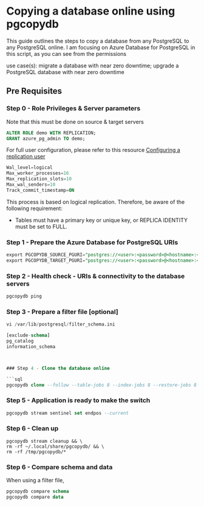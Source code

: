 # **Copying a database online using pgcopydb**

This guide outlines the steps to copy a database from any PostgreSQL to any PostgreSQL online.
I am focusing on Azure Database for PostgreSQL in this script, as you can see from the permissions

use case(s): migrate a database with near zero downtime; upgrade a PostgreSQL database with near zero downtime


## Pre Requisites

### Step 0 - Role Privileges & Server parameters

Note that this must be done on source & target servers

```sql
ALTER ROLE demo WITH REPLICATION;
GRANT azure_pg_admin TO demo;
```
For full user configuration, please refer to this resource [Configuring a replication user](https://github.com/berenguel/bi-directional-replication-in-Flexible-Server/blob/main/configuring_replication_user.sql)

```sql
Wal_level=logical
Max_worker_processes=16
Max_replication_slots=10
Max_wal_senders=10
Track_commit_timestamp=ON
```

This process is based on logical replication. Therefore, be aware of the following requirement:
- Tables must have a primary key or unique key, or REPLICA IDENTITY must be set to FULL.



### Step 1 - Prepare the Azure Database for PostgreSQL URIs

```sql
export PGCOPYDB_SOURCE_PGURI="postgres://<user>:<password>@<hostname>:<port>/<database>"
export PGCOPYDB_TARGET_PGURI="postgres://<user>:<password>@<hostname>:<port>/<database>"
```

### Step 2 - Health check - URIs & connectivity to the database servers

```sql
pgcopydb ping

```

### Step 3 - Prepare a filter file [optional]
```sql
vi /var/lib/postgresql/filter_schema.ini

[exclude-schema]
pg_catalog
information_schema



### Step 4 - Clone the database online

```sql
pgcopydb clone --follow --table-jobs 8 --index-jobs 8 --restore-jobs 8 --skip-extensions --skip-ext-comments  --no-owner  --no-acl --skip-db-properties  --drop-if-exists &

```

### Step 5 - Application is ready to make the switch

```sql
pgcopydb stream sentinel set endpos --current
```


### Step 6 - Clean up

```
pgcopydb stream cleanup && \
rm -rf ~/.local/share/pgcopydb/ && \
rm -rf /tmp/pgcopydb/*
```


### Step 6 - Compare schema and data

When using a filter file, 
```sql
pgcopydb compare schema
pgcopydb compare data

```